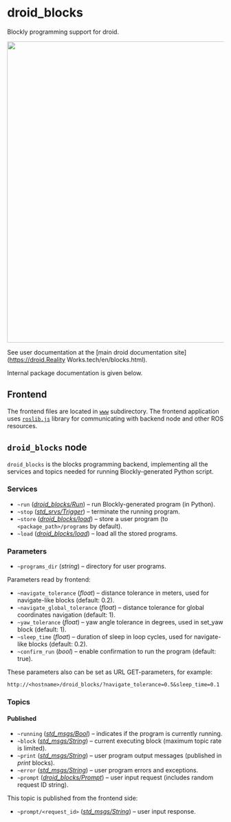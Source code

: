 # droid_blocks

Blockly programming support for droid.

<img src="screenshot.png" width=700>

See user documentation at the [main droid documentation site](https://droid.Reality Works.tech/en/blocks.html).

Internal package documentation is given below.

## Frontend

The frontend files are located in [`www`](./www/) subdirectory. The frontend application uses [`roslib.js`](http://wiki.ros.org/roslibjs) library for communicating with backend node and other ROS resources.

## `droid_blocks` node

`droid_blocks` is the blocks programming backend, implementing all the services and topics needed for running Blockly-generated Python script.

### Services

* `~run` ([*droid_blocks/Run*](srv/Run.srv)) – run Blockly-generated program (in Python).
* `~stop` ([*std_srvs/Trigger*](http://docs.ros.org/noetic/api/std_srvs/html/srv/Trigger.html)) – terminate the running program.
* `~store` ([*droid_blocks/load*](srv/Store.srv)) – store a user program (to `<package_path>/programs` by default).
* `~load` ([*droid_blocks/load*](srv/Load.srv)) – load all the stored programs.

### Parameters

* `~programs_dir` (*string*) – directory for user programs.

Parameters read by frontend:

* `~navigate_tolerance` (*float*) – distance tolerance in meters, used for navigate-like blocks (default: 0.2).
* `~navigate_global_tolerance` (*float*) – distance tolerance for global coordinates navigation (default: 1).
* `~yaw_tolerance` (*float*) – yaw angle tolerance in degrees, used in set_yaw block (default: 1).
* `~sleep_time` (*float*) – duration of sleep in loop cycles, used for navigate-like blocks (default: 0.2).
* `~confirm_run` (*bool*) – enable confirmation to run the program (default: true).

These parameters also can be set as URL GET-parameters, for example:

```
http://<hostname>/droid_blocks/?navigate_tolerance=0.5&sleep_time=0.1
```

### Topics

#### Published

* `~running` ([*std_msgs/Bool*](http://docs.ros.org/noetic/api/std_msgs/html/msg/Bool.html)) – indicates if the program is currently running.
* `~block` ([*std_msgs/String*](http://docs.ros.org/noetic/api/std_msgs/html/msg/String.html)) – current executing block (maximum topic rate is limited).
* `~print` ([*std_msgs/String*](http://docs.ros.org/noetic/api/std_msgs/html/msg/String.html)) – user program output messages (published in *print* blocks).
* `~error` ([*std_msgs/String*](http://docs.ros.org/noetic/api/std_msgs/html/msg/String.html)) – user program errors and exceptions.
* `~prompt` ([*droid_blocks/Prompt*](msg/Prompt.msg)) – user input request (includes random request ID string).

This topic is published from the frontend side:

* `~prompt/<request_id>` ([*std_msgs/String*](http://docs.ros.org/noetic/api/std_msgs/html/msg/String.html)) – user input response.
